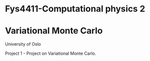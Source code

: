 # Fys4411-Computational physics 2
# Variational Monte Carlo
University of Oslo

Project 1 - Project on Variational Monte Carlo.

